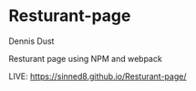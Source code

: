 # Resturant-page


Dennis Dust

Resturant page using NPM and webpack


LIVE: https://sinned8.github.io/Resturant-page/
